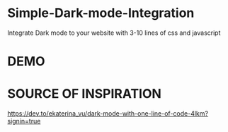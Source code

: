 # Simple-Dark-mode-Integration
Integrate Dark mode to your website with 3-10 lines  of css and javascript 


# DEMO 


# SOURCE OF INSPIRATION

https://dev.to/ekaterina_vu/dark-mode-with-one-line-of-code-4lkm?signin=true
